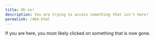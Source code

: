 ```yaml
---
title: Oh no!
description: You are trying to access something that isn't here!
permalink: /404.html
---
```


If you are here, you most likely clicked on something that is now gone.
